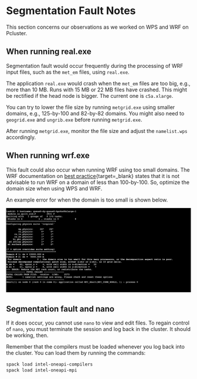 # Segmentation Fault Notes

This section concerns our observations as we worked on WPS and WRF on Pcluster.

## When running real.exe

Segmentation fault would occur frequently during the processing of WRF input files, such as the `met_em` files, using `real.exe`. 

The application `real.exe` would crash when the `met_em` files are too big, e.g., more than 10 MB. Runs with 15 MB or 22 MB files have crashed. This might be rectified if the head node is bigger. The current one is `c5a.xlarge`.

You can try to lower the file size by running `metgrid.exe` using smaller domains, e.g., 125-by-100 and 82-by-82 domains. You might also need to `geogrid.exe` and `ungrib.exe` before running `metgrid.exe`. 

After running `metgrid.exe`, monitor the file size and adjust the `namelist.wps` accordingly.

## When running wrf.exe

This fault could also occur when running WRF using too small domains. The WRF documentation on [best practice](https://www2.mmm.ucar.edu/wrf/users/namelist_best_prac_wps.html){target=_blank} states that it is not advisable to run WRF on a domain of less than 100-by-100. So, optimize the domain size when using WPS and WRF. 

An example error for when the domain is too small is shown below.

![Too small domain WRF error](images/segmentation_fault/seg_fault_small_domain.png)

## Segmentation fault and nano

If it does occur, you cannot use `nano` to view and edit files. To regain control of `nano`, you must terminate the session and log back in the cluster. It should be working, then. 

Remember that the compilers must be loaded whenever you log back into the cluster. You can load them by running the commands:

    spack load intel-oneapi-compilers
    spack load intel-oneapi-mpi


